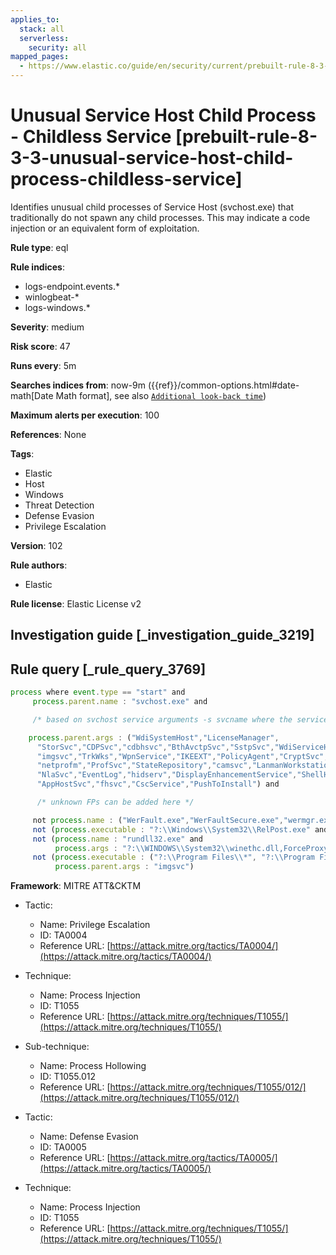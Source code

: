 ```yaml
---
applies_to:
  stack: all
  serverless:
    security: all
mapped_pages:
  - https://www.elastic.co/guide/en/security/current/prebuilt-rule-8-3-3-unusual-service-host-child-process-childless-service.html
---
```


# Unusual Service Host Child Process - Childless Service [prebuilt-rule-8-3-3-unusual-service-host-child-process-childless-service]

Identifies unusual child processes of Service Host (svchost.exe) that traditionally do not spawn any child processes. This may indicate a code injection or an equivalent form of exploitation.

**Rule type**: eql

**Rule indices**:

* logs-endpoint.events.*
* winlogbeat-*
* logs-windows.*

**Severity**: medium

**Risk score**: 47

**Runs every**: 5m

**Searches indices from**: now-9m ({{ref}}/common-options.html#date-math[Date Math format], see also [`Additional look-back time`](docs-content://solutions/security/detect-and-alert/create-detection-rule.md#rule-schedule))

**Maximum alerts per execution**: 100

**References**: None

**Tags**:

* Elastic
* Host
* Windows
* Threat Detection
* Defense Evasion
* Privilege Escalation

**Version**: 102

**Rule authors**:

* Elastic

**Rule license**: Elastic License v2

## Investigation guide [_investigation_guide_3219]



## Rule query [_rule_query_3769]

```js
process where event.type == "start" and
     process.parent.name : "svchost.exe" and

     /* based on svchost service arguments -s svcname where the service is known to be childless */

    process.parent.args : ("WdiSystemHost","LicenseManager",
      "StorSvc","CDPSvc","cdbhsvc","BthAvctpSvc","SstpSvc","WdiServiceHost",
      "imgsvc","TrkWks","WpnService","IKEEXT","PolicyAgent","CryptSvc",
      "netprofm","ProfSvc","StateRepository","camsvc","LanmanWorkstation",
      "NlaSvc","EventLog","hidserv","DisplayEnhancementService","ShellHWDetection",
      "AppHostSvc","fhsvc","CscService","PushToInstall") and

      /* unknown FPs can be added here */

     not process.name : ("WerFault.exe","WerFaultSecure.exe","wermgr.exe") and
     not (process.executable : "?:\\Windows\\System32\\RelPost.exe" and process.parent.args : "WdiSystemHost") and
     not (process.name : "rundll32.exe" and
          process.args : "?:\\WINDOWS\\System32\\winethc.dll,ForceProxyDetectionOnNextRun" and process.parent.args : "WdiServiceHost") and
     not (process.executable : ("?:\\Program Files\\*", "?:\\Program Files (x86)\\*", "?:\\Windows\\System32\\Kodak\\kds_i4x50\\lib\\lexexe.exe") and
          process.parent.args : "imgsvc")
```

**Framework**: MITRE ATT&CKTM

* Tactic:

    * Name: Privilege Escalation
    * ID: TA0004
    * Reference URL: [https://attack.mitre.org/tactics/TA0004/](https://attack.mitre.org/tactics/TA0004/)

* Technique:

    * Name: Process Injection
    * ID: T1055
    * Reference URL: [https://attack.mitre.org/techniques/T1055/](https://attack.mitre.org/techniques/T1055/)

* Sub-technique:

    * Name: Process Hollowing
    * ID: T1055.012
    * Reference URL: [https://attack.mitre.org/techniques/T1055/012/](https://attack.mitre.org/techniques/T1055/012/)

* Tactic:

    * Name: Defense Evasion
    * ID: TA0005
    * Reference URL: [https://attack.mitre.org/tactics/TA0005/](https://attack.mitre.org/tactics/TA0005/)

* Technique:

    * Name: Process Injection
    * ID: T1055
    * Reference URL: [https://attack.mitre.org/techniques/T1055/](https://attack.mitre.org/techniques/T1055/)



